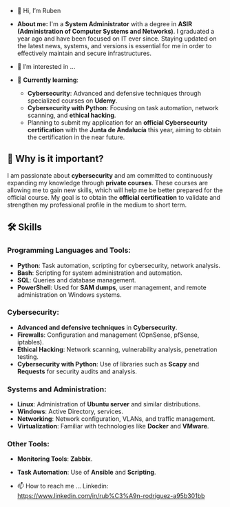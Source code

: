 - 👋 Hi, I’m Ruben
- **About me:**
  I'm a **System Administrator** with a degree in **ASIR (Administration of Computer Systems and Networks)**. I graduated a year ago and have been focused on IT ever since. Staying updated on the latest news, systems, and versions is essential for me in order to effectively maintain and secure infrastructures.

- 👀 I’m interested in ...
- 🌱 **Currently learning**:
  - **Cybersecurity**: Advanced and defensive techniques through specialized courses on **Udemy**.
  - **Cybersecurity with Python**: Focusing on task automation, network scanning, and **ethical hacking**.
  - Planning to submit my application for an **official Cybersecurity certification** with the **Junta de Andalucía** this year, aiming to obtain the certification in the near future.

## 💪 Why is it important?
I am passionate about **cybersecurity** and am committed to continuously expanding my knowledge through **private courses**. These courses are allowing me to gain new skills, which will help me be better prepared for the official course. My goal is to obtain the **official certification** to validate and strengthen my professional profile in the medium to short term.

## 🛠️ Skills

### **Programming Languages and Tools:**
- **Python**: Task automation, scripting for cybersecurity, network analysis.
- **Bash**: Scripting for system administration and automation.
- **SQL**: Queries and database management.
- **PowerShell**: Used for **SAM dumps**, user management, and remote administration on Windows systems.

### **Cybersecurity:**
- **Advanced and defensive techniques** in **Cybersecurity**.
- **Firewalls**: Configuration and management (OpnSense, pfSense, iptables).
- **Ethical Hacking**: Network scanning, vulnerability analysis, penetration testing.
- **Cybersecurity with Python**: Use of libraries such as **Scapy** and **Requests** for security audits and analysis.

### **Systems and Administration:**
- **Linux**: Administration of **Ubuntu server** and similar distributions.
- **Windows**: Active Directory, services.
- **Networking**: Network configuration, VLANs, and traffic management.
- **Virtualization**: Familiar with technologies like **Docker** and **VMware**.

### **Other Tools:**
- **Monitoring Tools**: **Zabbix**.
- **Task Automation**: Use of **Ansible** and **Scripting**.

- 📫 How to reach me ...
  Linkedin: https://www.linkedin.com/in/rub%C3%A9n-rodriguez-a95b301bb

  

<!---
RubenNetForce/RubenNetForce is a ✨ special ✨ repository because its `README.md` (this file) appears on your GitHub profile.
You can click the Preview link to take a look at your changes.
--->
